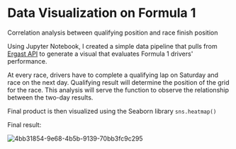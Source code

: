 # Data Visualization on Formula 1

Correlation analysis between qualifying position and race finish position

Using Jupyter Notebook, I created a simple data pipeline that pulls from [Ergast API](https://ergast.com/mrd/) to generate a visual that evaluates Formula 1 drivers' performance.

At every race, drivers have to complete a qualifying lap on Saturday and race on the next day. Qualifying result will determine the position of the grid for the race. This analysis will serve the function to observe the relationship between the two-day results.

Final product is then visualized using the Seaborn library ```sns.heatmap()```

Final result:

![4bb31854-9e68-4b5b-9139-70bb3fc9c295](https://user-images.githubusercontent.com/6238480/201509702-b427fbde-29d3-4ce0-9e0f-af380f022b6b.jpeg)
